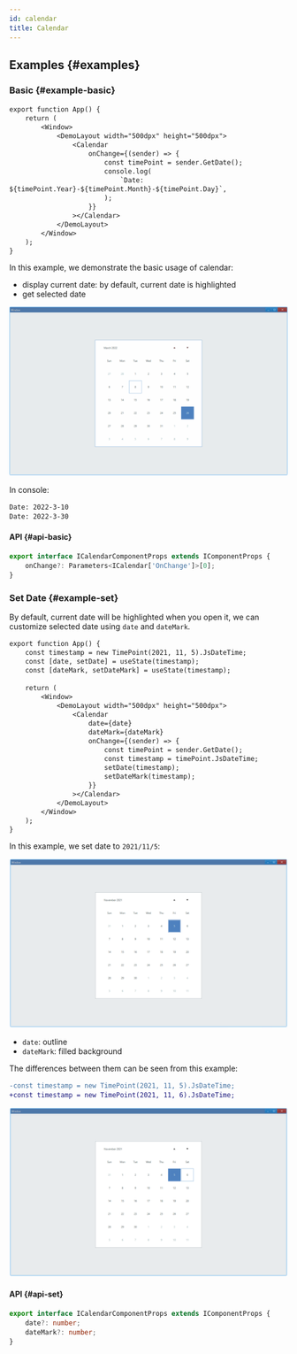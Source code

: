 ```yaml
---
id: calendar
title: Calendar
---
```


## Examples {#examples}

### Basic {#example-basic}

```tsx
export function App() {
    return (
        <Window>
            <DemoLayout width="500dpx" height="500dpx">
                <Calendar
                    onChange={(sender) => {
                        const timePoint = sender.GetDate();
                        console.log(
                            `Date: ${timePoint.Year}-${timePoint.Month}-${timePoint.Day}`,
                        );
                    }}
                ></Calendar>
            </DemoLayout>
        </Window>
    );
}
```

In this example, we demonstrate the basic usage of calendar:

-   display current date: by default, current date is highlighted
-   get selected date

![calendar basic](./assets/calendar-basic.gif)

In console:

```bash
Date: 2022-3-10
Date: 2022-3-30
```

#### API {#api-basic}

```ts
export interface ICalendarComponentProps extends IComponentProps {
    onChange?: Parameters<ICalendar['OnChange']>[0];
}
```

### Set Date {#example-set}

By default, current date will be highlighted when you open it, we can customize selected date using `date` and `dateMark`.

```tsx
export function App() {
    const timestamp = new TimePoint(2021, 11, 5).JsDateTime;
    const [date, setDate] = useState(timestamp);
    const [dateMark, setDateMark] = useState(timestamp);

    return (
        <Window>
            <DemoLayout width="500dpx" height="500dpx">
                <Calendar
                    date={date}
                    dateMark={dateMark}
                    onChange={(sender) => {
                        const timePoint = sender.GetDate();
                        const timestamp = timePoint.JsDateTime;
                        setDate(timestamp);
                        setDateMark(timestamp);
                    }}
                ></Calendar>
            </DemoLayout>
        </Window>
    );
}
```

In this example, we set date to `2021/11/5`:

![calendar set](./assets/calendar-set.png)

-   `date`: outline
-   `dateMark`: filled background

The differences between them can be seen from this example:

```diff
-const timestamp = new TimePoint(2021, 11, 5).JsDateTime;
+const timestamp = new TimePoint(2021, 11, 6).JsDateTime;
```

![calendar set 2](./assets/calendar-set-2.png)

#### API {#api-set}

```ts
export interface ICalendarComponentProps extends IComponentProps {
    date?: number;
    dateMark?: number;
}
```
